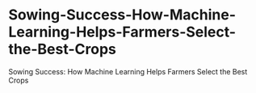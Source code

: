 # Sowing-Success-How-Machine-Learning-Helps-Farmers-Select-the-Best-Crops
Sowing Success: How Machine Learning Helps Farmers Select the Best Crops

